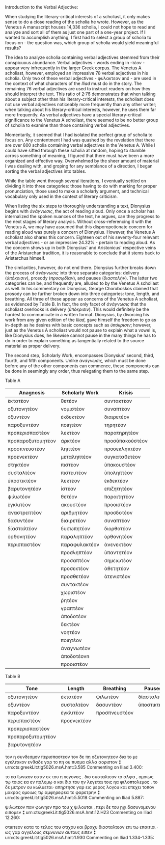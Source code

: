 Introduction to the Verbal Adjective:

When studying the literary-critical interests of a scholiast, it only makes sense to do a close reading of the scholia he wrote. However, as the Venetus A manuscript houses 14,336 scholia, I could not hope to read and analyze and sort all of them as just one part of a one-year project. If I wanted to accomplish anything, I first had to select a group of scholia to focus on - the question was, which group of scholia would yield meaningful results?

The idea to analyze scholia containing verbal adjectives stemmed from their conspicuous abundance. Verbal adjectives - words ending in _-τέον_ - appear very infrequently in the larger Greek corpus. The Venetus A scholiast, however, employed an impressive 78 verbal adjectives in his scholia. Only two of these verbal adjectives - φυλακτεον and - are used in the context of what characters of the _Iliad_ must do in the story. The remaining 76 verbal adjectives are used to instruct readers on how they should interpret the text. This ratio of 2:76 demonstrates that when talking about a subject other than his literary-critical interests, the scholiast does not use verbal adjectives noticeably more frequently than any other writer; when talking about his literary-critical interests, however, he uses them far more frequently. As verbal adjectives have a special literary-critical significance to the Venetus A scholiast, there seemed to be no better group of scholia to examine than those containing verbal adjectives. 

Momentarily, it seemed that I had isolated the perfect group of scholia to focus on. Any contentment I had was quashed by the revelation that there are over 800 scholia containing verbal adjectives in the Venetus A. While I could have sifted through these scholia at random, hoping to stumble across something of meaning, I figured that there must have been a more organized and effective way. Overwhelmed by the sheer amount of material I was dealing with, and groping for any semblance of a direction, I began sorting the verbal adjectives into tables.

While the table went through several iterations, I eventually settled on dividing it into three categories: those having to do with marking for proper pronunciation, those used to make a scholarly argument, and technical vocabulary only used in the context of literary criticism. 

When listing the six steps to thoroughly understanding a text, Dionysius begins with _ἀνάγνωσις_, the act of reading aloud. Only once a scholar has internalized the spoken nuances of the text, he argues, can they progress to the next stages of literary analysis. Without cross-referencing it with the Venetus A, we may have assumed that this disporopotionate concern for reading aloud was purely a concern of Dionysius. However, the Venetus A scholiast also shares this concern. Eighteen out of his seventy-four relevant verbal adjectives - or an impressive 24.32% - pertain to reading aloud. As the concern shows up in both Dionysius' and Aristonicus' respective veins of the Aristarchan tradition, it is reasonable to conclude that it stems back to Aristarchus himself.

The similarities, however, do not end there. Dionysius further breaks down the process of _ἀνάγνωσις_ into three separate categories: delivery (_ὑπόκρισιν_), prosody (_προσῳδίαν_), and pauses (_διαστολήν_). The latter two categories can be, and frequently are, alluded to by the Venetus A scholiast as well. In his commentary on Dionysius, George Choroboskos claimed that prosody can be further broken down into three categories: tone, length, and breathing. All three of these appear as concerns of the Venetus A scholiast, as evidenced by Table B. In fact, the only facet of _ἀνάγνωσις_ that the scholiast overlooks is delivery (_ὑπόκρισιν_). This would definitely be the hardest to communicate in a written format. Dionysius, by divorcing his work from any given edition of the _Iliad_, gave himself the freedom to go as in-depth as he desires with basic concepts such as _ὑπόκρισιν_; however, just as the Venetus A scholiast would not pause to explain what a vowel is, like Dionysius does, he likewise cannot pause in the many things he has to do in order to explain something as tangentially related to the source material as proper delivery.

The second step, Scholarly Work, encompasses Dionysius' second, third, fourth, and fifth components. Unlike _ἀνάγνωσις_, which must be done before any of the other components can commence, these components can be done in seemingly any order, thus relegating them to the same step. 

Table A

| Anagnosis             | Scholarly Work     | Krisis              |
|-----------------------|--------------------|---------------------|
| ἐκτατέον              | θετέον             | συντακτέον          |
| οξυτονητέον           | νομιστέον          | συναπτέον           |
| ὀξυντέον              | ἐκδεκτέον          | διαιρετέον          |
| παροξυντέον           | ποιητέον           | τηρητέον            |
| προπερισπαστέον       | λεκτέον            | παρατηρητέον        |
| προπαροξυτομητέον     | ἀρκτέον            | προσὑπακούστέον     |
| προσπνευστέον         | ληπτέον            | προσεκληπτέον       |
| προενεκτέον           | μεταληπτέον        | συγκαταθετέον       |
| στηκτέον              | πιστέον            | ὑπακουστέον         |
| συσταλτέον            | πιστευτέον         | ὑποληπτέον          |
| ὑποστικτέον           | λεκτέον            | ἐκδεκτέον           |
| βαρυτονητέον          | ἰστέον             | επιζητητέον         |
| ψιλωτέον              | θετέον             | παραιτητέον         |
| ἐγκλιτέον             | ακουστέον          | προοιστέον          |
| ἀναστρεπτέον          | αριθμητέον         | προσδοτέον          |
| δασυντέον             | διαιρετέον         | συναπτέον           |
| δίασταλτέον           | δυσωπητέον         | διορθοτέον          |
| ὀρθονητέον            | παραληπτέον        | ὀρθονητέον          |
| περισπαστέον          | παραφυλακτέον      | ἀνενεκτέον          |
|                       | προσληπτέον        | ὑπαντητέον          |
|                       | προσαπτέον         | σημειωτέον          |
|                       | προσεκτέον         | ἀθετητέον           |
|                       | προσθετέον         | ἀτενιστέον          |
|                       | συντακτέον         |                     |
|                       | χωριστέον          |                     |
|                       | ῥητέον             |                     |
|                       | γραπτέον           |                     |
|                       | ἀποδοτέον          |                     |
|                       | δεκτέον            |                     |
|                       | νοητέον            |                     |
|                       | ποιητέον           |                     |
|                       | ἀναγνωτέον         |                     |
|                       | ἀποδοτέονn         |                     |
|                       | προοιστέον         |                     |


Table B

|     Tone        |    Length   | Breathing   |   Pauses  |
|-----------------|-------------|-------------|-----------|
|οξυτονητέον      |ἐκτατέον     |ψιλωτέον     |δίασταλτέον|
|ὀξυντέον         |συσταλτέον   |δασυντέον    |ὑποστικτέον|
|παροξυντέον      |ἐγκλιτέον    |προσπνευστέον|           |
|περισπαστέον     |προενεκτέον  |             |           |
|προπερισπαστέον  |             |             |           |
|προπαροξυτομητέον|             |             |           |
|βαρυτονητέον     |             |             |           |


τον η συνδεσμον περισπαστεον τον δε πη οξυτονητεον δια το με εγκλιτικον ενθαδε γαρ το πη ου πυσμα αλλα αοριστον ⁑
urn:cts:greekLit:tlg5026.msA.hmt:3.585
Commenting on Iliad 3.400:

το εα ϊωνικον εστιν εκ του η γεγονος . διο συσταλτεον το αλφα , ομοιως τῳ τοιος εα εν πολεμῳ ο και δια του ην λεγεται τοις ηα φιλοπτολεμος . το δε μετρον ου κωλυεται· απηρτησε γαρ εις μερος λογου και επεχει τοπον μακρας ομοιως τῳ αμφηρεφεα τε φαρετρην ⁑
urn:cts:greekLit:tlg5026.msA.hmt:5.5018
Commenting on Iliad 5.887: 

ψιλωτεον παν φωνηεν προ του χ ψιλουται , περι δε του ῃχι δασυνομενου ειπομεν ⁑
urn:cts:greekLit:tlg5026.msA.hmt:12.H23
Commenting on Iliad 12.260:

στικτεον κατα το τελος του στιχου και βραχυ διασταλτεον επι τω επαιτιοι · ως γαρ αγγελους σεμνυνων αυτους ειπεν ⁑
urn:cts:greekLit:tlg5026.msA.hmt:1.930
Commenting on Iliad 1.334-1.335:
